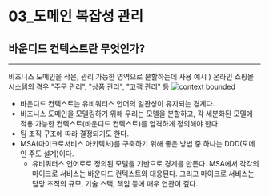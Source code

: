 # 03_도메인 복잡성 관리

## 바운디드 컨텍스트란 무엇인가?
---
비즈니스 도메인을 작은, 관리 가능한 영역으로 분할하는데 사용
예시 ) 온라인 쇼핑몰 시스템의 경우 "주문 관리", "상품 관리", "고객 관리" 등
![context bounded](https://github.com/JoHyoju04/Learning_Domain_Driven_Design_Study/assets/47858282/4a07c847-789f-4019-b784-a9f67b73658f)

- 바운디드 컨텍스트는 유비쿼터스 언어의 일관성이 유지되는 경계다.
- 비즈니스 도메인을 모델링하기 위해 우리는 모델을 분할하고, 각 세분화된 모델에 적용 가능한 컨텍스트(바운디드 컨텍스트)를 엄격하게 정의해야 한다.
- 팀 조직 구조에 따라 결정되기도 한다.
- MSA(마이크로서비스 아키텍처)를 구축하기 위해 좋은 방법 중 하나는 DDD(도메인 주도 설계)이다.
    - 유비쿼터스 언어로로 정의된 모델을 기반으로 경계를 만든다. MSA에서 각각의 마이크로 서비스는 바운디드 컨텍스트와 대응된다. 그리고 마이크로 서비스는 담당 조직의 규모, 기술 스택, 책임 등에 매우 연관이 깊다.